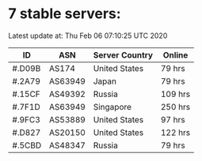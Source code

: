 # 7 stable servers:

Latest update at: Thu Feb 06 07:10:25 UTC 2020

| ID | ASN | Server Country | Online |
| -- | --- | -------------- | ------ |
| #.D09B | AS174 | United States | 79 hrs |
| #.2A79 | AS63949 | Japan | 79 hrs |
| #.15CF | AS49392 | Russia | 109 hrs |
| #.7F1D | AS63949 | Singapore | 250 hrs |
| #.9FC3 | AS53889 | United States | 97 hrs |
| #.D827 | AS20150 | United States | 122 hrs |
| #.5CBD | AS48347 | Russia | 79 hrs |

